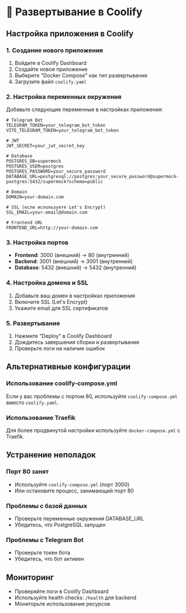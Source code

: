 # 🚀 Развертывание в Coolify

## Настройка приложения в Coolify

### 1. Создание нового приложения

1. Войдите в Coolify Dashboard
2. Создайте новое приложение
3. Выберите "Docker Compose" как тип развертывания
4. Загрузите файл `coolify.yaml`

### 2. Настройка переменных окружения

Добавьте следующие переменные в настройках приложения:

```env
# Telegram Bot
TELEGRAM_TOKEN=your_telegram_bot_token
VITE_TELEGRAM_TOKEN=your_telegram_bot_token

# JWT
JWT_SECRET=your_jwt_secret_key

# Database
POSTGRES_DB=supermock
POSTGRES_USER=postgres
POSTGRES_PASSWORD=your_secure_password
DATABASE_URL=postgresql://postgres:your_secure_password@supermock-postgres:5432/supermock?schema=public

# Domain
DOMAIN=your-domain.com

# SSL (если используете Let's Encrypt)
SSL_EMAIL=your-email@domain.com

# Frontend URL
FRONTEND_URL=http://your-domain.com
```

### 3. Настройка портов

- **Frontend**: 3000 (внешний) → 80 (внутренний)
- **Backend**: 3001 (внешний) → 3001 (внутренний)
- **Database**: 5432 (внешний) → 5432 (внутренний)

### 4. Настройка домена и SSL

1. Добавьте ваш домен в настройках приложения
2. Включите SSL (Let's Encrypt)
3. Укажите email для SSL сертификатов

### 5. Развертывание

1. Нажмите "Deploy" в Coolify Dashboard
2. Дождитесь завершения сборки и развертывания
3. Проверьте логи на наличие ошибок

## Альтернативные конфигурации

### Использование coolify-compose.yml

Если у вас проблемы с портом 80, используйте `coolify-compose.yml` вместо `coolify.yaml`.

### Использование Traefik

Для более продвинутой настройки используйте `docker-compose.yml` с Traefik.

## Устранение неполадок

### Порт 80 занят

- Используйте `coolify-compose.yml` (порт 3000)
- Или остановите процесс, занимающий порт 80

### Проблемы с базой данных

- Проверьте переменные окружения DATABASE_URL
- Убедитесь, что PostgreSQL запущен

### Проблемы с Telegram Bot

- Проверьте токен бота
- Убедитесь, что бот активен

## Мониторинг

- Проверяйте логи в Coolify Dashboard
- Используйте health checks: `/health` для backend
- Мониторьте использование ресурсов
